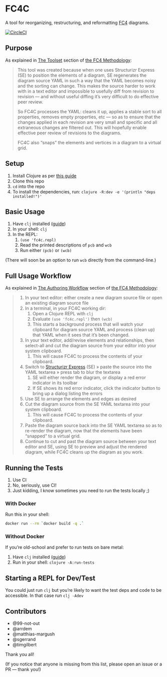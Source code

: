 # FC4C

A tool for reorganizing, restructuring, and reformatting
[FC4](https://fundingcircle.github.io/fc4-framework/) diagrams.

[![CircleCI](https://circleci.com/gh/FundingCircle/fc4c.svg?style=shield)](https://circleci.com/gh/FundingCircle/fc4c)

## Purpose

As explained in
[The Toolset](https://fundingcircle.github.io/fc4-framework/methodology/toolset.html) section of
[the FC4 Methodology](https://fundingcircle.github.io/fc4-framework/methodology/):

> This tool was created because when one uses Structurizr Express (SE) to position the elements of a diagram, SE regenerates the diagram source YAML in such a way that the YAML becomes noisy and the sorting can change. This makes the source harder to work with in a text editor and impossible to usefully diff from revision to revision — and without useful diffing it’s very difficult to do effective peer review.
>
> So FC4C processes the YAML: cleans it up, applies a stable sort to all properties, removes empty properties, etc — so as to ensure that the changes applied in each revision are very small and specific and all extraneous changes are filtered out. This will hopefully enable effective peer review of revisions to the diagrams.
>
> FC4C also “snaps” the elements and vertices in a diagram to a virtual grid.

## Setup

1. Install Clojure as per [this guide](https://clojure.org/guides/getting_started)
2. Clone this repo
3. `cd` into the repo
4. To install the dependencies, run: `clojure -R:dev -e '(println "deps installed!")'`

## Basic Usage

1. Have `clj` installed ([guide](https://clojure.org/guides/getting_started))
1. In your shell: `clj`
1. In the REPL:
   1. `(use 'fc4c.repl)`
   1. Read the printed descriptions of `pcb` and `wcb`
   1. Run either `(pcb)` or `(wcb)`

(There will soon be an option to run `wcb` directly from the command-line.)

## Full Usage Workflow

As explained in [The Authoring Workflow](https://fundingcircle.github.io/fc4-framework/methodology/authoring_workflow.html) section of
[the FC4 Methodology](https://fundingcircle.github.io/fc4-framework/methodology/):

> 1. In your text editor: either create a new diagram source file or open an existing diagram source file
> 1. In a terminal, in your FC4C working dir:
>    1. Open a Clojure REPL with `clj`
>    1. Evaluate `(use 'fc4c.repl')` then `(wcb)`
>    1. This starts a background process that will watch your clipboard for diagram source YAML and process (clean up) that YAML when it sees that it’s been changed.
> 1. In your text editor, add/revise elements and relationships, then select-all and cut the diagram source from your editor into your system clipboard.
>    1. This will cause FC4C to process the contents of your clipboard.
> 1. Switch to [Structurizr Express](https://structurizr.com/help/express) (SE) » paste the source into the YAML textarea » press tab to blur the textarea
>    1. SE will either render the diagram, or display a red error indicator in its toolbar
>    2. If SE shows its red error indicator, click the indicator button to bring up a dialog listing the errors
> 1. Use SE to arrange the elements and edges as desired
> 1. Cut the diagram source from the SE YAML textarea into your system clipboard.
>    1. This will cause FC4C to process the contents of your clipboard.
> 1. Paste the diagram source back into the SE YAML textarea so as to re-render the diagram, now that the elements have been “snapped” to a virtual grid.
> 1. Continue to cut and past the diagram source between your text editor and SE, using SE to preview and adjust the rendered diagram, while FC4C cleans up the diagram as you work.

## Running the Tests

1. Use CI
2. No, seriously, use CI!
3. Just kidding, I know sometimes you need to run the tests locally ;)

### With Docker

Run this in your shell:

```bash
docker run --rm `docker build -q .`
```

### Without Docker

If you’re old-school and prefer to run tests on bare metal:

1. Have `clj` installed ([guide](https://clojure.org/guides/getting_started))
1. Run in your shell: `clojure -A:run-tests`

## Starting a REPL for Dev/Test

You could just run `clj` but you’re likely to want the test deps and code to be accessible. In that
case run `clj -Adev`

## Contributors

* @99-not-out
* @arrdem
* @matthias-margush
* @sgerrand
* @timgilbert

Thank you all!

(If you notice that anyone is missing from this list, please open an issue or a PR — thank you!)

